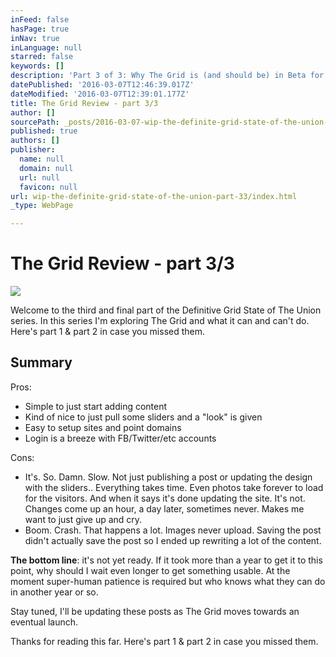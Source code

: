 ```yaml
---
inFeed: false
hasPage: true
inNav: true
inLanguage: null
starred: false
keywords: []
description: 'Part 3 of 3: Why The Grid is (and should be) in Beta for the time being.'
datePublished: '2016-03-07T12:46:39.017Z'
dateModified: '2016-03-07T12:39:01.177Z'
title: The Grid Review - part 3/3
author: []
sourcePath: _posts/2016-03-07-wip-the-definite-grid-state-of-the-union-part-33.md
published: true
authors: []
publisher:
  name: null
  domain: null
  url: null
  favicon: null
url: wip-the-definite-grid-state-of-the-union-part-33/index.html
_type: WebPage

---
```

# The Grid Review - part 3/3
![](https://the-grid-user-content.s3-us-west-2.amazonaws.com/d143cbce-ceb0-4767-9435-de4288c9a08f.jpg)

Welcome to the third and final part of the Definitive Grid State of The Union series. In this series I'm exploring The Grid and what it can and can't do. Here's part 1 & part 2 in case you missed them.

## Summary

Pros:

* Simple to just start adding content
* Kind of nice to just pull some sliders and a "look" is given
* Easy to setup sites and point domains
* Login is a breeze with FB/Twitter/etc accounts

Cons:

* It's. So. Damn. Slow. Not just publishing a post or updating the design with the sliders.. Everything takes time. Even photos take forever to load for the visitors. And when it says it's done updating the site. It's not. Changes come up an hour, a day later, sometimes never. Makes me want to just give up and cry.
* Boom. Crash. That happens a lot. Images never upload. Saving the post didn't actually save the post so I ended up rewriting a lot of the content.

**The bottom line**: it's not yet ready. If it took more than a year to get it to this point, why should I wait even longer to get something usable. At the moment super-human patience is required but who knows what they can do in another year or so. 

Stay tuned, I'll be updating these posts as The Grid moves towards an eventual launch.

Thanks for reading this far. Here's part 1 & part 2 in case you missed them.